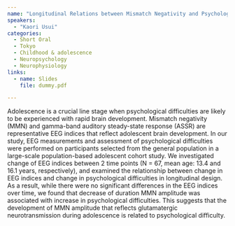 ```yaml
---
name: "Longitudinal Relations between Mismatch Negativity and Psychological Difficulties in Mid-adolescence"
speakers:
  - "Kaori Usui"
categories:
  - Short Oral
  - Tokyo
  - Childhood & adolescence
  - Neuropsychology
  - Neurophysiology
links:
  - name: Slides
    file: dummy.pdf

---
```


Adolescence is a crucial line stage when psychological difficulties are likely to be experienced with rapid brain development. Mismatch negativity (MMN) and gamma-band auditory steady-state response (ASSR) are representative EEG indices that reflect adolescent brain development. In our study, EEG measurements and assessment of psychological difficulties were performed on participants selected from the general population in a large-scale population-based adolescent cohort study. We investigated change of EEG indices between 2 time points (N = 67, mean age: 13.4 and 16.1 years, respectively), and examined the relationship between change in EEG indices and change in psychological difficulties in longitudinal design. As a result, while there were no significant differences in the EEG indices over time, we found that decrease of duration MMN amplitude was associated with increase in psychological difficulties. This suggests that the development of MMN amplitude that reflects glutamatergic neurotransmission during adolescence is related to psychological difficulty.

